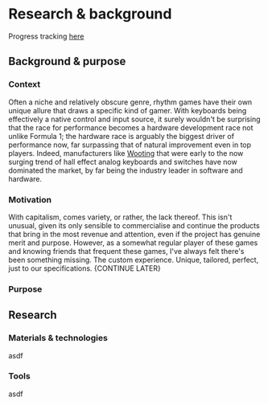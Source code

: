 # Research & background

Progress tracking [here](checklist.md)

## Background & purpose

### Context

Often a niche and relatively obscure genre, rhythm games have their own unique
allure that draws a specific kind of gamer. With keyboards being effectively a
native control and input source, it surely wouldn't be surprising that the race
for performance becomes a hardware development race not unlike Formula 1; the
hardware race is arguably the biggest driver of performance now, far surpassing
that of natural improvement even in top players. Indeed, manufacturers like
[Wooting](https://wooting.io) that were early to the now surging trend of hall
effect analog keyboards and switches have now dominated the market, by far
being the industry leader in software and hardware.

### Motivation

With capitalism, comes variety, or rather, the lack thereof. This isn't
unusual, given its only sensible to commercialise and continue the products
that bring in the most revenue and attention, even if the project has genuine
merit and purpose. However, as a somewhat regular player of these games and knowing friends that frequent these games, I've always felt there's been something missing. The custom experience. Unique, tailored, perfect, just to our specifications. {CONTINUE LATER} 

### Purpose

## Research

### Materials & technologies

asdf

### Tools

asdf
